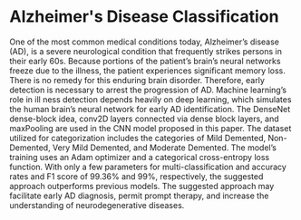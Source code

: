 # Alzheimer's Disease Classification
One of the most common medical conditions today, Alzheimer’s disease (AD), is a severe neurological condition that frequently strikes persons in their early 60s. Because portions of the patient’s brain’s neural networks freeze due to the illness, the patient experiences significant memory loss. There is no remedy for this enduring brain disorder. Therefore, early detection is necessary to arrest the progression of AD. Machine learning’s role in ill ness detection depends heavily on deep learning, which simulates the human brain’s neural network for early AD identification. The DenseNet dense-block idea, conv2D layers connected via dense block layers, and maxPooling are used in the CNN model proposed in this paper. The dataset utilized for categorization includes the categories of Mild Demented, Non-Demented, Very Mild Demented, and Moderate Demented. The model’s training uses an Adam optimizer and a categorical cross-entropy loss function. With only a few parameters for multi-classification and accuracy rates and F1 score of 99.36% and 99%, respectively, the suggested approach outperforms previous models. The suggested approach may facilitate early AD diagnosis, permit prompt therapy, and increase the understanding of neurodegenerative diseases.
